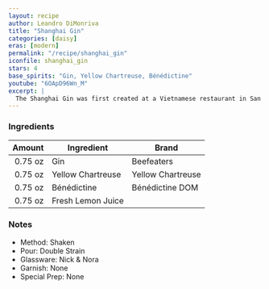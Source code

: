 ```yaml
---
layout: recipe
author: Leandro DiMonriva
title: "Shanghai Gin"
categories: [daisy]
eras: [modern]
permalink: "/recipe/shanghai_gin"
iconfile: shanghai_gin
stars: 4
base_spirits: "Gin, Yellow Chartreuse, Bénédictine"
youtube: "6OApD96Wn_M"
excerpt: |
  The Shanghai Gin was first created at a Vietnamese restaurant in San Francisco called The Slanted Door.  A yet-to-be-named bartender found the recipe for a drink called "Shanghai Gin Fizz" in some old bar manual (nobody knows what book it was). Apparently the book was not that interesting but this one cocktail piqued his interest and he set about reconstructing it.
---
```


### Ingredients

|  Amount | Ingredient        | Brand             |
| ------: | ----------------- | ----------------- |
| 0.75 oz | Gin               | Beefeaters        |
| 0.75 oz | Yellow Chartreuse | Yellow Chartreuse |
| 0.75 oz | Bénédictine       | Bénédictine DOM   |
| 0.75 oz | Fresh Lemon Juice |

### Notes

- Method: Shaken
- Pour: Double Strain
- Glassware: Nick & Nora
- Garnish: None
- Special Prep: None

